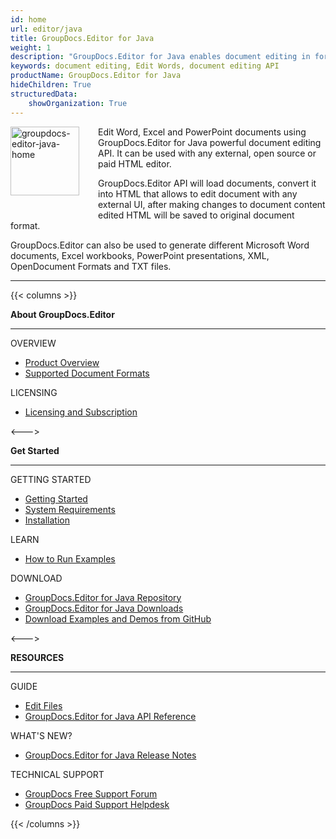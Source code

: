 ```yaml
---
id: home
url: editor/java
title: GroupDocs.Editor for Java
weight: 1
description: "GroupDocs.Editor for Java enables document editing in form of HTML.Edit Word, Excel and PowerPoint documents using GroupDocs.Editor for Java powerful document editing API."
keywords: document editing, Edit Words, document editing API
productName: GroupDocs.Editor for Java
hideChildren: True
structuredData:
    showOrganization: True
---
```

<img src="/editor/java/images/home.png" width="110" height="110" alt="groupdocs-editor-java-home" align="left" style="margin: 0 30px 30px 0"/>

Edit Word, Excel and PowerPoint documents using GroupDocs.Editor for Java powerful document editing API. It can be used with any external, open source or paid HTML editor.

GroupDocs.Editor API will load documents, convert it into HTML that allows to edit document with any external UI, after making changes to document content edited HTML will be saved to original document format.

GroupDocs.Editor can also be used to generate different Microsoft Word documents, Excel workbooks, PowerPoint presentations, XML, OpenDocument Formats and TXT files.

------
{{< columns >}}
<p><b>About GroupDocs.Editor</b></p>
<hr><p>OVERVIEW</p></hr>
<ul>
	<li><a href='{{< ref "product-overview" >}}'>Product Overview</a></li>
	<li><a href='{{< ref "editor/java/getting-started/supported-document-formats.md" >}}'>Supported Document Formats</a></li>
</ul>
<p>LICENSING</p>
<ul>
	<li><a href='{{< ref "editor/java/getting-started/licensing-and-subscription.md" >}}'>Licensing and Subscription</a></li>
</ul>
<--->
<p><b>Get Started</b></p>
<hr><p>GETTING STARTED</p></hr>
<ul>
	<li><a href='{{< ref "editor/java/getting-started" >}}'>Getting Started</a></li>
	<li><a href='{{< ref "editor/java/getting-started/system-requirements.md" >}}'>System Requirements</a></li>
	<li><a href='{{< ref "editor/java/getting-started/installation.md" >}}'>Installation</a></li>
</ul>
<p>LEARN</p>
<ul>
	<li><a href='{{< ref "editor/java/getting-started/how-to-run-examples.md" >}}'>How to Run Examples</a></li>
</ul>
<p>DOWNLOAD</p>
<ul>
	<li><a href="https://repository.groupdocs.com/webapp/#/artifacts/browse/tree/General/repo/com/groupdocs/groupdocs-editor">GroupDocs.Editor for Java Repository</a></li>
	</li><li><a href="https://downloads.groupdocs.com/editor/java">GroupDocs.Editor for Java Downloads</a></li>
	<li><a href="https://github.com/groupdocs-editor/GroupDocs.Editor-for-Java">Download Examples and Demos from GitHub</a></li>
</ul>
<--->
<p><b>RESOURCES</b></p>
<hr><p>GUIDE</p></hr>
<ul>
	<li><a href='{{< ref "editor/java/developer-guide" >}}'>Edit Files</a></li>
	<li><a href="https://reference.groupdocs.com/editor/java">GroupDocs.Editor for Java API Reference</a></li>
</ul>
<p>WHAT'S NEW?</p>
<ul>
	<li><a href='https://releases.groupdocs.com/editor/java/release-notes/'>GroupDocs.Editor for Java Release Notes</a></li>
</ul>
<p>TECHNICAL SUPPORT</p>
<ul>
	<li><a href="https://forum.groupdocs.com/">GroupDocs Free Support Forum</a></li>
	<li><a href="https://helpdesk.groupdocs.com/">GroupDocs Paid Support Helpdesk</a></li>
			</ul>
{{< /columns >}}
